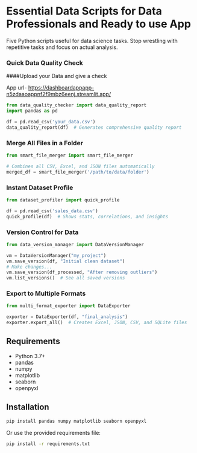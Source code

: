 # Essential Data Scripts for Data Professionals and Ready to use App

Five Python scripts useful for data science tasks. Stop wrestling with repetitive tasks and focus on actual analysis.

### Quick Data Quality Check

####Upload your Data and give a check


 App url- https://dashboardappapp-n5zdaaoappnf2f9mbz6eenj.streamlit.app/
```python
from data_quality_checker import data_quality_report
import pandas as pd

df = pd.read_csv('your_data.csv')
data_quality_report(df)  # Generates comprehensive quality report
```

### Merge All Files in a Folder
```python
from smart_file_merger import smart_file_merger

# Combines all CSV, Excel, and JSON files automatically
merged_df = smart_file_merger('/path/to/data/folder')
```

### Instant Dataset Profile
```python
from dataset_profiler import quick_profile

df = pd.read_csv('sales_data.csv')
quick_profile(df)  # Shows stats, correlations, and insights
```

### Version Control for Data
```python
from data_version_manager import DataVersionManager

vm = DataVersionManager("my_project")
vm.save_version(df, "Initial clean dataset")
# Make changes...
vm.save_version(df_processed, "After removing outliers")
vm.list_versions()  # See all saved versions
```

### Export to Multiple Formats
```python
from multi_format_exporter import DataExporter

exporter = DataExporter(df, "final_analysis")
exporter.export_all()  # Creates Excel, JSON, CSV, and SQLite files
```

## Requirements

- Python 3.7+
- pandas
- numpy
- matplotlib
- seaborn
- openpyxl

## Installation

```bash
pip install pandas numpy matplotlib seaborn openpyxl
```

Or use the provided requirements file:
```bash
pip install -r requirements.txt
```
